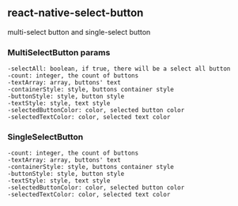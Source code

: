 ## react-native-select-button
multi-select button and single-select button

### MultiSelectButton params
	-selectAll: boolean, if true, there will be a select all button
	-count: integer, the count of buttons
	-textArray: array, buttons' text
	-containerStyle: style, buttons container style
	-buttonStyle: style, button style
	-textStyle: style, text style
	-selectedButtonColor: color, selected button color
	-selectedTextColor: color, selected text color

### SingleSelectButton
	-count: integer, the count of buttons
	-textArray: array, buttons' text
	-containerStyle: style, buttons container style
	-buttonStyle: style, button style
	-textStyle: style, text style
	-selectedButtonColor: color, selected button color
	-selectedTextColor: color, selected text color



